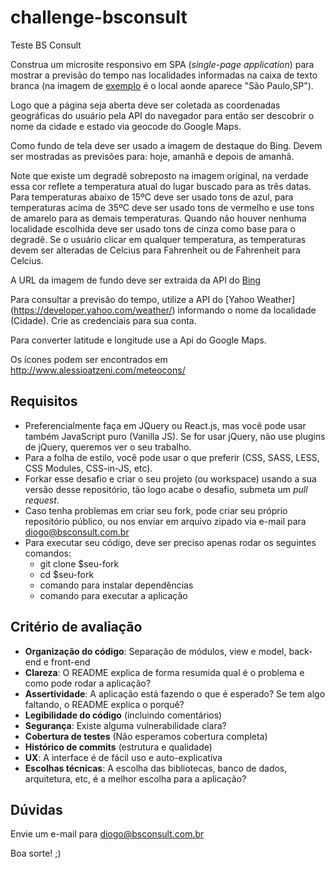 # challenge-bsconsult
Teste BS Consult


Construa um microsite responsivo em SPA (_single-page application_) para mostrar a previsão do tempo nas localidades informadas na caixa de texto branca (na imagem de [exemplo](./exemplo_teste.png) é o local aonde aparece "São Paulo,SP").

Logo que a página seja aberta deve ser coletada as coordenadas geográficas do usuário pela API do navegador para então ser descobrir o nome da cidade e estado via geocode do Google Maps.

Como fundo de tela deve ser usado a imagem de destaque do Bing. Devem ser mostradas as previsões para: hoje, amanhã e depois de amanhã.

Note que existe um degradê sobreposto na imagem original, na verdade essa cor reflete a temperatura atual do lugar buscado para as três datas. Para temperaturas abaixo de 15ºC deve ser usado tons de azul, para temperaturas acima de 35ºC deve ser usado tons de vermelho e use tons de amarelo para as demais temperaturas. Quando não houver nenhuma localidade escolhida deve ser usado tons de cinza como base para o degradê. Se o usuário clicar em qualquer temperatura, as temperaturas devem ser alteradas de Celcius para Fahrenheit ou de Fahrenheit para Celcius.

A URL da imagem de fundo deve ser extraida da API do [Bing](https://www.bing.com/HPImageArchive.aspx?format=js&idx=0&n=1&mkt=pt-BR)

Para consultar a previsão do tempo, utilize a API do [Yahoo Weather] (https://developer.yahoo.com/weather/) informando o nome da localidade (Cidade). Crie as credenciais para sua conta.

Para converter latitude e longitude use a Api do Google Maps.

Os ícones podem ser encontrados em http://www.alessioatzeni.com/meteocons/

## Requisitos

-   Preferencialmente faça em JQuery ou React.js, mas você pode usar também JavaScript puro (Vanilla JS). Se for usar jQuery, não use plugins de jQuery, queremos ver o seu trabalho.
-   Para a folha de estilo, você pode usar o que preferir (CSS, SASS, LESS, CSS Modules, CSS-in-JS, etc).
-   Forkar esse desafio e criar o seu projeto (ou workspace) usando a sua versão desse repositório, tão logo acabe o desafio, submeta um _pull request_.
-   Caso tenha problemas em criar seu fork, pode criar seu próprio repositório público, ou nos enviar em arquivo zipado via e-mail para diogo@bsconsult.com.br
-   Para executar seu código, deve ser preciso apenas rodar os seguintes comandos:
    -   git clone \$seu-fork
    -   cd \$seu-fork
    -   comando para instalar dependências
    -   comando para executar a aplicação

## Critério de avaliação

-   **Organização do código**: Separação de módulos, view e model, back-end e front-end
-   **Clareza**: O README explica de forma resumida qual é o problema e como pode rodar a aplicação?
-   **Assertividade**: A aplicação está fazendo o que é esperado? Se tem algo faltando, o README explica o porquê?
-   **Legibilidade do código** (incluindo comentários)
-   **Segurança**: Existe alguma vulnerabilidade clara?
-   **Cobertura de testes** (Não esperamos cobertura completa)
-   **Histórico de commits** (estrutura e qualidade)
-   **UX**: A interface é de fácil uso e auto-explicativa
-   **Escolhas técnicas**: A escolha das bibliotecas, banco de dados, arquitetura, etc, é a melhor escolha para a aplicação?

## Dúvidas
Envie um e-mail para diogo@bsconsult.com.br

Boa sorte! ;)


